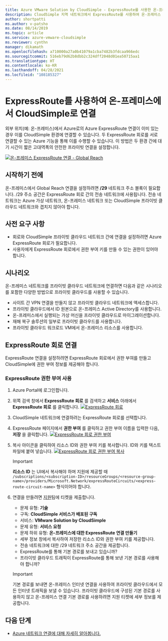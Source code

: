 ```yaml
---
title: Azure VMware Solution by CloudSimple - ExpressRoute를 사용한 온-프레미스 연결
description: CloudSimple 지역 네트워크에서 ExpressRoute를 사용하여 온-프레미스 연결을 요청하는 방법을 설명합니다.
author: shortpatti
ms.author: v-patsho
ms.date: 08/14/2019
ms.topic: article
ms.service: azure-vmware-cloudsimple
ms.reviewer: cynthn
manager: dikamath
ms.openlocfilehash: a710000a27a0b41079a1cba7482b3fdcaa966edc
ms.sourcegitcommit: 516eb79d62b8dbb2c324dff2048d01ea50715aa1
ms.translationtype: HT
ms.contentlocale: ko-KR
ms.lasthandoff: 04/28/2021
ms.locfileid: "108185327"
---
```

# <a name="connect-from-on-premises-to-cloudsimple-using-expressroute"></a>ExpressRoute를 사용하여 온-프레미스에서 CloudSimple로 연결

외부 위치(예: 온-프레미스)에서 Azure로의 Azure ExpressRoute 연결이 이미 있는 경우 이를 CloudSimple 환경에 연결할 수 있습니다. 두 ExpressRoute 회로를 서로 연결할 수 있는 Azure 기능을 통해 이를 수행할 수 있습니다. 이 방법은 두 환경 간에 대기 시간이 짧은 고대역폭의 안전한 프라이빗 연결을 설정합니다.

[![온-프레미스 ExpressRoute 연결 - Global Reach](media/cloudsimple-global-reach-connection.png)](media/cloudsimple-global-reach-connection.png)

## <a name="before-you-begin"></a>시작하기 전에

온-프레미스에서 Global Reach 연결을 설정하려면 **/29** 네트워크 주소 블록이 필요합니다.  /29 주소 공간은 ExpressRoute 회로 간의 전송 네트워크에 사용됩니다.  전송 네트워크는 Azure 가상 네트워크, 온-프레미스 네트워크 또는 CloudSimple 프라이빗 클라우드 네트워크와 겹치지 않아야 합니다.

## <a name="prerequisites"></a>사전 요구 사항

* 회로와 CloudSimple 프라이빗 클라우드 네트워크 간에 연결을 설정하려면 Azure ExpressRoute 회로가 필요합니다.
* 사용자에게 ExpressRoute 회로에서 권한 부여 키를 만들 수 있는 권한이 있어야 합니다.

## <a name="scenarios"></a>시나리오

온-프레미스 네트워크를 프라이빗 클라우드 네트워크에 연결하면 다음과 같은 시나리오를 포함한 다양한 방법으로 프라이빗 클라우드를 사용할 수 있습니다.

* 사이트 간 VPN 연결을 만들지 않고 프라이빗 클라우드 네트워크에 액세스합니다.
* 프라이빗 클라우드에서 ID 원본으로 온-프레미스 Active Directory를 사용합니다.
* 온-프레미스에서 실행되는 가상 머신을 프라이빗 클라우드로 마이그레이션합니다.
* 재해 복구 솔루션의 일부로 프라이빗 클라우드를 사용합니다.
* 프라이빗 클라우드 워크로드 VM에서 온-프레미스 리소스를 사용합니다.

## <a name="connecting-expressroute-circuits"></a>ExpressRoute 회로 연결

ExpressRoute 연결을 설정하려면 ExpressRoute 회로에서 권한 부여를 만들고 CloudSimple에 권한 부여 정보를 제공해야 합니다.


### <a name="create-expressroute-authorization"></a>ExpressRoute 권한 부여 사용

1. Azure Portal에 로그인합니다.

2. 위쪽 검색 창에서 **ExpressRoute 회로** 를 검색하고 **서비스** 아래에서 **ExpressRoute 회로** 를 클릭합니다.
    [![ExpressRoute 회로](media/azure-expressroute-transit-search.png)](media/azure-expressroute-transit-search.png)

3. CloudSimple 네트워크에 연결하려는 ExpressRoute 회로를 선택합니다.

4. ExpressRoute 페이지에서 **권한 부여** 를 클릭하고 권한 부여 이름을 입력한 다음, **저장** 을 클릭합니다.
    [![ExpressRoute 회로 권한 부여](media/azure-expressroute-transit-authorizations.png)](media/azure-expressroute-transit-authorizations.png)

5. 복사 아이콘을 클릭하여 리소스 ID와 권한 부여 키를 복사합니다. ID와 키를 텍스트 파일에 붙여 넣습니다.
    [![ExpressRoute 회로 권한 부여 복사](media/azure-expressroute-transit-authorization-copy.png)](media/azure-expressroute-transit-authorization-copy.png)

    > [!IMPORTANT]
    > **리소스 ID** 는 UI에서 복사해야 하며 지원에 제공할 때 ```/subscriptions/<subscription-ID>/resourceGroups/<resource-group-name>/providers/Microsoft.Network/expressRouteCircuits/<express-route-circuit-name>``` 형식이어야 합니다.

6. 연결을 만들려면 <a href="https://portal.azure.com/#blade/Microsoft_Azure_Support/HelpAndSupportBlade/newsupportrequest" target="_blank">지원</a>팀에 티켓을 제출합니다.
    * 문제 유형: **기술**
    * 구독: **CloudSimple 서비스가 배포된 구독**
    * 서비스: **VMware Solution by CloudSimple**
    * 문제 유형: **서비스 요청**
    * 문제 하위 유형: **온-프레미스에 대한 ExpressRoute 연결 만들기**
    * 세부 정보 창에서 복사하여 저장한 리소스 ID와 권한 부여 키를 제공합니다.
    * 전송 네트워크에 대한 /29 네트워크 주소 공간을 제공합니다.
    * ExpressRoute를 통해 기본 경로를 보내고 있습니까?
    * 프라이빗 클라우드 트래픽이 ExpressRoute를 통해 보낸 기본 경로를 사용해야 합니까?

    > [!IMPORTANT]
    > 기본 경로를 보내면 온-프레미스 인터넷 연결을 사용하여 프라이빗 클라우드에서 모든 인터넷 트래픽을 보낼 수 있습니다.  프라이빗 클라우드에 구성된 기본 경로를 사용하지 않고 온-프레미스 연결 기본 경로를 사용하려면 지원 티켓에 세부 정보를 제공합니다.

## <a name="next-steps"></a>다음 단계

* [Azure 네트워크 연결에 대해 자세히 알아봅니다.](cloudsimple-azure-network-connection.md)  
